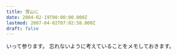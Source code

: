 ```yaml
---
title: 雪山に
date: 2004-02-19T00:00:00.000Z
lastmod: 2007-04-02T07:02:58.000Z
draft: false
---
```


いって参ります。 忘れないように考えていることをメモしておきます。
